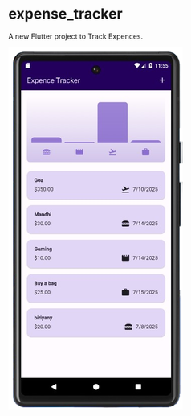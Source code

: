 # expense_tracker

A new Flutter project to Track Expences.

![Expense Tracker](https://raw.githubusercontent.com/ihsan7770/expence_tracker_app/main/Expence%20tracker.png)

